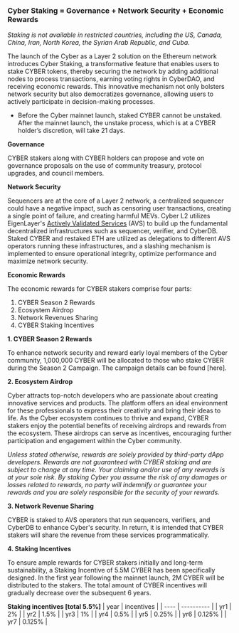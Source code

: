 ### Cyber Staking = Governance + Network Security + Economic Rewards

_Staking is not available in restricted countries, including the US, Canada, China, Iran, North Korea, the Syrian Arab Republic, and Cuba._

The launch of the Cyber as a Layer 2 solution on the Ethereum network introduces Cyber Staking, a transformative feature that enables users to stake CYBER tokens, thereby securing the network by adding additional nodes to process transactions, earning voting rights in CyberDAO, and receiving economic rewards. This innovative mechanism not only bolsters network security but also democratizes governance, allowing users to actively participate in decision-making processes.

- Before the Cyber mainnet launch, staked CYBER cannot be unstaked. After the mainnet launch, the unstake process, which is at a CYBER holder’s discretion, will take 21 days.

**Governance**

CYBER stakers along with CYBER holders can propose and vote on governance proposals on the use of community treasury, protocol upgrades, and council members.

**Network Security**

Sequencers are at the core of a Layer 2 network, a centralized sequencer could have a negative impact, such as censoring user transactions, creating a single point of failure, and creating harmful MEVs. Cyber L2 utilizes EigenLayer's [Actively Validated Services](https://docs.eigenlayer.xyz/eigenlayer/overview/key-terms) (AVS) to build up the fundamental decentralized infrastructures such as sequencer, verifier, and CyberDB. Staked CYBER and restaked ETH are utilized as delegations to different AVS operators running these infrastructures, and a slashing mechanism is implemented to ensure operational integrity, optimize performance and maximize network security.

**Economic Rewards**

The economic rewards for CYBER stakers comprise four parts:

1. CYBER Season 2 Rewards
2. Ecosystem Airdrop
3. Network Revenues Sharing
4. CYBER Staking Incentives

**1. CYBER Season 2 Rewards**

To enhance network security and reward early loyal members of the Cyber community, 1,000,000 CYBER will be allocated to those who stake CYBER during the Season 2 Campaign. The campaign details can be found [here].

**2. Ecosystem Airdrop**

Cyber attracts top-notch developers who are passionate about creating innovative services and products. The platform offers an ideal environment for these professionals to express their creativity and bring their ideas to life. As the Cyber ecosystem continues to thrive and expand, CYBER stakers enjoy the potential benefits of receiving airdrops and rewards from the ecosystem. These airdrops can serve as incentives, encouraging further participation and engagement within the Cyber community.

_Unless stated otherwise, rewards are solely provided by third-party dApp developers. Rewards are not guaranteed with CYBER staking and are subject to change at any time. Your claiming and/or use of any rewards is at your sole risk. By staking Cyber you assume the risk of any damages or losses related to rewards, no party will indemnify or guarantee your rewards and you are solely responsible for the security of your rewards._

**3. Network Revenue Sharing**

CYBER is staked to AVS operators that run sequencers, verifiers, and CyberDB to enhance Cyber's security. In return, it is intended that CYBER stakers will share the revenue from these services programmatically.

**4. Staking Incentives**

To ensure ample rewards for CYBER stakers initially and long-term sustainability, a Staking Incentive of 5.5M CYBER has been specifically designed. In the first year following the mainnet launch, 2M CYBER will be distributed to the stakers. The total amount of CYBER incentives will gradually decrease over the subsequent 6 years.

**Staking incentives [total 5.5%]**
| year | incentives |
| ---- | ---------- |
| yr1 | 2% |
| yr2 | 1.5% |
| yr3 | 1% |
| yr4 | 0.5% |
| yr5 | 0.25% |
| yr6 | 0.125% |
| yr7 | 0.125% |
